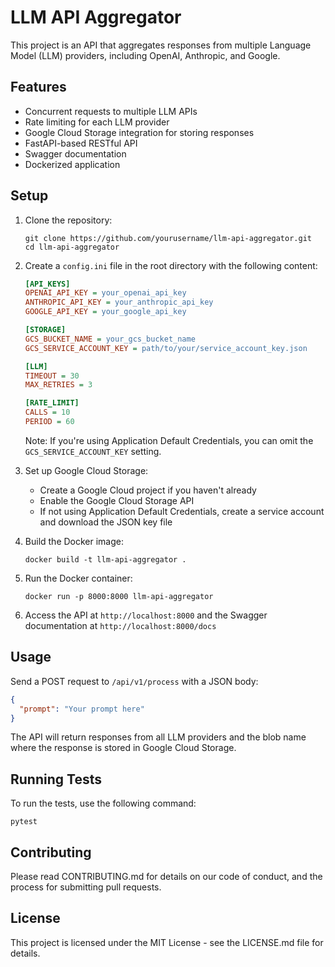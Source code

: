 # LLM API Aggregator

This project is an API that aggregates responses from multiple Language Model (LLM) providers, including OpenAI, Anthropic, and Google.

## Features

- Concurrent requests to multiple LLM APIs
- Rate limiting for each LLM provider
- Google Cloud Storage integration for storing responses
- FastAPI-based RESTful API
- Swagger documentation
- Dockerized application

## Setup

1. Clone the repository:
   ```
   git clone https://github.com/yourusername/llm-api-aggregator.git
   cd llm-api-aggregator
   ```

2. Create a `config.ini` file in the root directory with the following content:
   ```ini
   [API_KEYS]
   OPENAI_API_KEY = your_openai_api_key
   ANTHROPIC_API_KEY = your_anthropic_api_key
   GOOGLE_API_KEY = your_google_api_key

   [STORAGE]
   GCS_BUCKET_NAME = your_gcs_bucket_name
   GCS_SERVICE_ACCOUNT_KEY = path/to/your/service_account_key.json

   [LLM]
   TIMEOUT = 30
   MAX_RETRIES = 3

   [RATE_LIMIT]
   CALLS = 10
   PERIOD = 60
   ```

   Note: If you're using Application Default Credentials, you can omit the `GCS_SERVICE_ACCOUNT_KEY` setting.

3. Set up Google Cloud Storage:
   - Create a Google Cloud project if you haven't already
   - Enable the Google Cloud Storage API
   - If not using Application Default Credentials, create a service account and download the JSON key file

4. Build the Docker image:
   ```
   docker build -t llm-api-aggregator .
   ```

5. Run the Docker container:
   ```
   docker run -p 8000:8000 llm-api-aggregator
   ```

6. Access the API at `http://localhost:8000` and the Swagger documentation at `http://localhost:8000/docs`

## Usage

Send a POST request to `/api/v1/process` with a JSON body:

```json
{
  "prompt": "Your prompt here"
}
```

The API will return responses from all LLM providers and the blob name where the response is stored in Google Cloud Storage.

## Running Tests

To run the tests, use the following command:

```
pytest
```

## Contributing

Please read CONTRIBUTING.md for details on our code of conduct, and the process for submitting pull requests.

## License

This project is licensed under the MIT License - see the LICENSE.md file for details.
